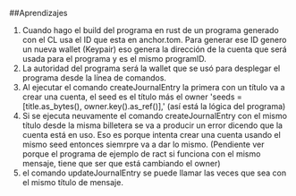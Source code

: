 ##Aprendizajes

1. Cuando hago el build del programa en rust de un programa generado con el CL usa el ID que esta en anchor.tom. Para generar ese ID genero un nueva wallet (Keypair) eso genera la dirección de la cuenta que será usada para el programa y es el mismo programID.
2. La autoridad del programa será la wallet que se usó para desplegar el programa desde la línea de comandos.
3. Al ejecutar el comando createJournalEntry la primera con un título va a crear una cuenta, el seed es el título más el owner 'seeds = [title.as_bytes(), owner.key().as_ref()],' (así está la lógica del programa)
4. Si se ejecuta neuvamente el comando  createJournalEntry con el mismo título desde la misma billetera se va a producir un error dicendo que la cuenta está en uso. Eso es porque intenta crear una cuenta usando el mismo seed entonces siemrpre va a dar lo mismo. (Pendiente ver porque el programa de ejemplo de ract si funciona con el mismo mensaje, tiene que ser que está cambiando el owner)
5. el comando updateJournalEntry se puede llamar las veces que sea con el mismo título de mensaje.
